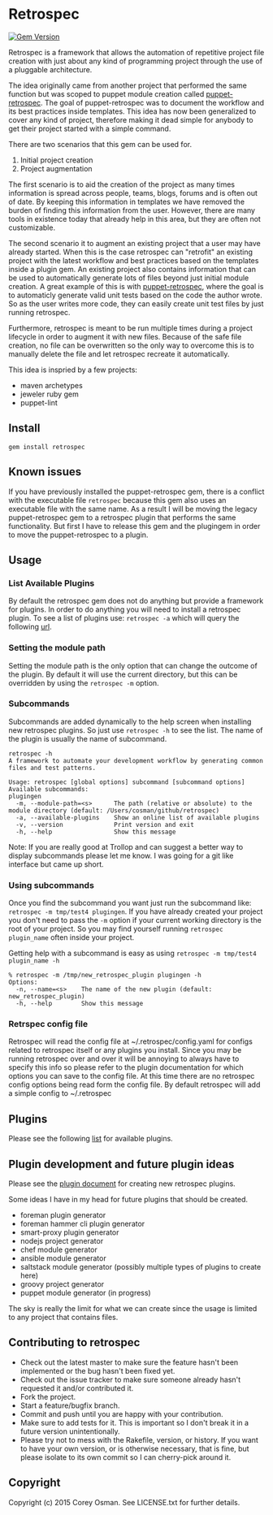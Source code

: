 # Retrospec
[![Gem Version](https://badge.fury.io/rb/retrospec.svg)](http://badge.fury.io/rb/retrospec)

Retrospec is a framework that allows the automation of repetitive project file creation with just about any kind of programming
project through the use of a pluggable architecture.

The idea originally came from another project that performed the same function but was scoped to puppet module creation
called [puppet-retrospec](https://github.com/nwops/puppet-retrospec.git).  The goal of puppet-retrospec was to document
the workflow and its best practices inside templates. This idea has now been generalized to cover any kind of project,
therefore making it dead simple for anybody to get their project started with a simple command.

There are two scenarios that this gem can be used for.
1. Initial project creation
2. Project augmentation

The first scenario is to aid the creation of the project as many times information is spread across people, teams, blogs,
forums and is often out of date.  By keeping this information in templates we have removed the burden of finding this
information from the user.  However, there are many tools in existence today that already help in this area, but they
are often not customizable.

The second scenario it to augment an existing project that a user may have already started.  When this is the case
retrospec can "retrofit" an existing project with the latest workflow and best practices based on the templates inside
a plugin gem.  An existing project also contains information that can be used to automatically generate lots of files beyond just
initial module creation.  A great example of this is with [puppet-retrospec](https://github.com/nwops/puppet-retrospec.git),
where the goal is to automaticly generate valid unit tests based on the code the author wrote. So as the user writes more
code, they can easily create unit test files by just running retrospec.

Furthermore, retrospec is meant to be run multiple times during a project lifecycle in order to augment it with new files.
Because of the safe file creation, no file can be overwritten so the only way to overcome this is to manually delete the
file and let retrospec recreate it automatically.

This idea is inspried by a few projects:

- maven archetypes
- jeweler ruby gem
- puppet-lint

## Install

`gem install retrospec`

## Known issues
If you have previously installed the puppet-retrospec gem, there is a conflict with the executable file `retrospec` because
this gem also uses an executable file with the same name.  As a result I will be moving the legacy puppet-retrospec gem
to a retrospec plugin that performs the same functionality.  But first I have to release this gem and the plugingem in order
to move the puppet-retrospec to a plugin.

## Usage

### List Available Plugins
By default the retrospec gem does not do anything but provide a framework for plugins.  In order to do anything you will
need to install a retrospec plugin.  To see a list of plugins use: `retrospec -a` which will query the following [url](https://raw.githubusercontent.com/nwops/retrospec/master/available_plugins.yaml).


### Setting the module path
Setting the module path is the only option that can change the outcome of the plugin.  By default it will use the current
directory, but this can be overridden by using the `retrospec -m` option.

### Subcommands
Subcommands are added dynamically to the help screen when installing new retrospec plugins. 
So just use `retrospec -h` to see the list.  The name of the plugin is usually the name of subcommand. 

```
retrospec -h
A framework to automate your development workflow by generating common files and test patterns.

Usage: retrospec [global options] subcommand [subcommand options]
Available subcommands:
plugingen
  -m, --module-path=<s>      The path (relative or absolute) to the module directory (default: /Users/cosman/github/retrospec)
  -a, --available-plugins    Show an online list of available plugins
  -v, --version              Print version and exit
  -h, --help                 Show this message
```

Note: If you are really good at Trollop and can suggest a better way to display subcommands please let me know.  I was going
for a git like interface but came up short. 

### Using subcommands
Once you find the subcommand you want just run the subcommand like: `retrospec -m tmp/test4 plugingen`. If you
have already created your project you don't need to pass the `-m` option if your current working directory 
is the root of your project.  So you may find yourself running `retrospec plugin_name` often inside your project.

Getting help with a subcommand is easy as using `retrospec -m tmp/test4 plugin_name -h`

```
% retrospec -m /tmp/new_retrospec_plugin plugingen -h
Options:
  -n, --name=<s>    The name of the new plugin (default: new_retrospec_plugin)
  -h, --help        Show this message
```  


### Retrspec config file
Retrospec will read the config file at ~/.retrospec/config.yaml for configs related to retrospec itself or any plugins
you install.  Since you may be running retrospec over and over it will be annoying to always have to specify this info
so please refer to the plugin documentation for which options you can save to the config file.  At this time there are 
no retrospec config options being read form the config file.  By default retrospec will add a simple config to ~/.retrospec

## Plugins
Please see the following [list](https://raw.githubusercontent.com/nwops/retrospec/master/available_plugins.yaml) for available plugins.


## Plugin development and future plugin ideas
Please see the [plugin document](plugin_development.md) for creating new retrospec plugins.

Some ideas I have in my head for future plugins that should be created.

* foreman plugin generator
* foreman hammer cli plugin generator
* smart-proxy plugin generator
* nodejs project generator
* chef module generator
* ansible module generator
* saltstack module generator  (possibly multiple types of plugins to create here)
* groovy project generator
* puppet module generator (in progress)

The sky is really the limit for what we can create since the usage is limited to any project that contains files. 

## Contributing to retrospec
 
* Check out the latest master to make sure the feature hasn't been implemented or the bug hasn't been fixed yet.
* Check out the issue tracker to make sure someone already hasn't requested it and/or contributed it.
* Fork the project.
* Start a feature/bugfix branch.
* Commit and push until you are happy with your contribution.
* Make sure to add tests for it. This is important so I don't break it in a future version unintentionally.
* Please try not to mess with the Rakefile, version, or history. If you want to have your own version, or is otherwise necessary, that is fine, but please isolate to its own commit so I can cherry-pick around it.

## Copyright

Copyright (c) 2015 Corey Osman. See LICENSE.txt for
further details.